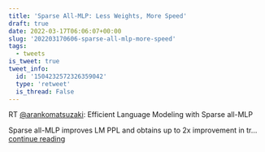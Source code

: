 ```yaml
---
title: 'Sparse All-MLP: Less Weights, More Speed'
draft: true
date: 2022-03-17T06:06:07+00:00
slug: '202203170606-sparse-all-mlp-more-speed'
tags:
  - tweets
is_tweet: true
tweet_info:
  id: '1504232572326359042'
  type: 'retweet'
  is_thread: False
---
```




RT [@arankomatsuzaki](https://x.com/arankomatsuzaki): Efficient Language Modeling with Sparse all-MLP

Sparse all-MLP improves LM PPL and obtains up to 2x improvement in tr… [continue reading](https://x.com/sytelus/status/1504232572326359042)
